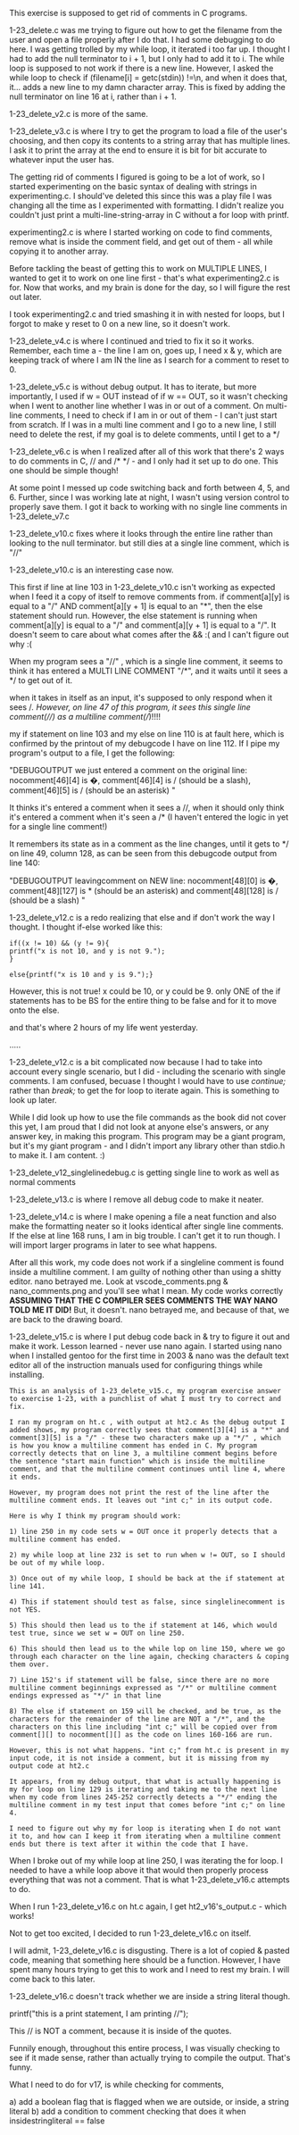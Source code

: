 This exercise is supposed to get rid of comments in C programs.

1-23_delete.c was me trying to figure out how to get the filename from the user and open a file properly after I do that. I had some debugging to do here. I was getting trolled by my while loop, it iterated i too far up. I thought I had to add the null terminator to i + 1, but I only had to add it to i. The while loop is supposed to not work if there is a new line. However, I asked the while loop to check if (filename[i] = getc(stdin)) !=\n, and when it does that, it... adds a new line to my damn character array. This is fixed by adding the null terminator on line 16 at i, rather than i + 1.

1-23_delete_v2.c is more of the same. 

1-23_delete_v3.c is where I try to get the program to load a file of the user's choosing, and then copy its contents to a string array that has multiple lines. I ask it to print the array at the end to ensure it is bit for bit accurate to whatever input the user has. 

The getting rid of comments I figured is going to be a lot of work, so I started experimenting on the basic syntax of dealing with strings in experimenting.c. I should've deleted this since this was a play file I was changing all the time as I experimented with formatting. I didn't realize you couldn't just print a multi-line-string-array in C without a for loop with printf. 

experimenting2.c is where I started working on code to find comments, remove what is inside the comment field, and get out of them - all while copying it to another array. 

Before tackling the beast of getting this to work on MULTIPLE LINES, I wanted to get it to work on one line first - that's what experimenting2.c is for. Now that works, and my brain is done for the day, so I will figure the rest out later. 

I took experimenting2.c and tried smashing it in with nested for loops, but I forgot to make y reset to 0 on a new line, so it doesn't work. 

1-23_delete_v4.c is where I continued and tried to fix it so it works. Remember, each time a - the line I am on, goes up, I need x & y, which are keeping track of where I am IN the line as I search for a comment to reset to 0. 

1-23_delete_v5.c is without debug output. It has to iterate, but more importantly, I used if w = OUT instead of if w == OUT, so it wasn't checking when I went to another line whether I was in or out of a comment. On multi-line comments, I need to check if I am in or out of them - I can't just start from scratch. If I was in a multi line comment and I go to a new line, I still need to delete the rest, if my goal is to delete comments, until I get to a */

1-23_delete_v6.c is when I realized after all of this work that there's 2 ways to do comments in C, // and /* */ - and I only had it set up to do one. This one should be simple though!

At some point I messed up code switching back and forth between 4, 5, and 6. Further, since I was working late at night, I wasn't using version control to properly save them. I got it back to working with no single line comments in 1-23_delete_v7.c

1-23_delete_v10.c fixes where it looks through the entire line rather than looking to the null terminator. but still dies at a single line comment, which is "//"

1-23_delete_v10.c is an interesting case now. 

This first if line at line 103 in 1-23_delete_v10.c isn't working as expected when I feed it a copy of itself to remove comments from. if comment[a][y] is equal to a "/" AND comment[a][y + 1] is equal to an "*", then the else statement should run. However, the else statement is running when comment[a][y] is equal to a "/" and comment[a][y + 1] is equal to a "/". It doesn't seem to care about what comes after the && :( and I can't figure out why :( 

When my program sees a "//" , which is a single line comment, it seems to think it has entered a MULTI LINE COMMENT "/*", and it waits until it sees a */ to get out of it. 

when it takes in itself as an input, it's supposed to only respond when it sees /*. However, on line 47 of this program, it sees this single line comment(//) as a multiline comment(/*)!!!! 

my if statement on line 103 and my else on line 110 is at fault here, which is confirmed by the printout of my debugcode I have on line 112. If I pipe my program's output to a file, I get the following:

"DEBUGOUTPUT we just entered a comment on the original line: nocomment[46][4] is �, comment[46][4] is / (should be a slash), comment[46][5] is / (should be an asterisk) "

It thinks it's entered a comment when it sees a //, when it should only think it's entered a comment when it's seen a /* (I haven't entered the logic in yet for a single line comment!)

It remembers its state as in a comment as the line changes, until it gets to */ on line 49, column 128, as can be seen from this debugcode output from line 140:

"DEBUGOUTPUT leavingcomment on NEW line: nocomment[48][0] is �, comment[48][127] is * (should be an asterisk) and comment[48][128] is / (should be a slash) "

1-23_delete_v12.c is a redo realizing that else and if don't work the way I thought. I thought if-else worked like this:

```
if((x != 10) && (y != 9){
printf("x is not 10, and y is not 9.");
}

else{printf("x is 10 and y is 9.");}

```

However, this is not true! x could be 10, or y could be 9. only ONE of the if statements has to be BS for the entire thing to be false and for it to move onto the else.

and that's where 2 hours of my life went yesterday. 

.....

1-23_delete_v12.c is a bit complicated now because I had to take into account every single scenario, but I did - including the scenario with single comments. I am confused, becuase I thought I would have to use *continue;* rather than *break;* to get the for loop to iterate again. This is something to look up later.

While I did look up how to use the file commands as the book did not cover this yet, I am proud that I did not look at anyone else's answers, or any answer key, in making this program. This program may be a giant program, but it's my giant program - and I didn't import any library other than stdio.h to make it. I am content. :) 

1-23_delete_v12_singlelinedebug.c is getting single line to work as well as normal comments

1-23_delete_v13.c is where I remove all debug code to make it neater. 

1-23_delete_v14.c is where I make opening a file a neat function and also make the formatting neater so it looks identical after single line comments.
 If the else at line 168 runs, I am in big trouble. I can't get it to run though. I will import larger programs in later to see what happens. 

After all this work, my code does not work if a singleline comment is found inside a multiline comment. I am guilty of nothing other than using a shitty editor. nano betrayed me. Look at vscode_comments.png & nano_comments.png and you'll see what I mean. My code works correctly **ASSUMING THAT THE C COMPILER SEES COMMENTS THE WAY NANO TOLD ME IT DID!** But, it doesn't. nano betrayed me, and because of that, we are back to the drawing board. 

1-23_delete_v15.c is where I put debug code back in & try to figure it out and make it work. Lesson learned - never use nano again. I started using nano when I installed gentoo for the first time in 2003 & nano was the default text editor all of the instruction manuals used for configuring things while installing. 

```
This is an analysis of 1-23_delete_v15.c, my program exercise answer to exercise 1-23, with a punchlist of what I must try to correct and fix. 

I ran my program on ht.c , with output at ht2.c As the debug output I added shows, my program correctly sees that comment[3][4] is a "*" and comment[3][5] is a "/" - these two characters make up a "*/" , which is how you know a multiline comment has ended in C. My program correctly detects that on line 3, a multiline comment begins before the sentence "start main function" which is inside the multiline comment, and that the multiline comment continues until line 4, where it ends. 

However, my program does not print the rest of the line after the multiline comment ends. It leaves out "int c;" in its output code. 

Here is why I think my program should work:

1) line 250 in my code sets w = OUT once it properly detects that a multiline comment has ended. 

2) my while loop at line 232 is set to run when w != OUT, so I should be out of my while loop.

3) Once out of my while loop, I should be back at the if statement at line 141. 

4) This if statement should test as false, since singlelinecomment is not YES. 

5) This should then lead us to the if statement at 146, which would test true, since we set w = OUT on line 250. 

6) This should then lead us to the while lop on line 150, where we go through each character on the line again, checking characters & coping them over. 

7) Line 152's if statement will be false, since there are no more multiline comment beginnings expressed as "/*" or multiline comment endings expressed as "*/" in that line

8) The else if statement on 159 will be checked, and be true, as the characters for the remainder of the line are NOT a "/*", and the characters on this line including "int c;" will be copied over from comment[][] to nocomment[][] as the code on lines 160-166 are run. 

However, this is not what happens. "int c;" from ht.c is present in my input code, it is not inside a comment, but it is missing from my output code at ht2.c

It appears, from my debug output, that what is actually happening is my for loop on line 129 is iterating and taking me to the next line when my code from lines 245-252 correctly detects a "*/" ending the multiline comment in my test input that comes before "int c;" on line 4.

I need to figure out why my for loop is iterating when I do not want it to, and how can I keep it from iterating when a multiline comment ends but there is text after it within the code that I have. 
```

When I broke out of my while loop at line 250, I was iterating the for loop. I needed to have a while loop above it that would then properly process everything that was not a comment. That is what 1-23_delete_v16.c attempts to do.

When I run 1-23_delete_v16.c on ht.c again, I get ht2_v16's_output.c - which works! 

Not to get too excited, I decided to run 1-23_delete_v16.c on itself. 

I will admit, 1-23_delete_v16.c is disgusting. There is a lot of copied & pasted code, meaning that something here should be a function. However, I have spent many hours trying to get this to work and I need to rest my brain. I will come back to this later. 

1-23_delete_v16.c doesn't track whether we are inside a string literal though. 

printf("this is a print statement, I am printing //");

This // is NOT a comment, because it is inside of the quotes. 

Funnily enough, throughout this entire process, I was visually checking to see if it made sense, rather than actually trying to compile the output. That's funny.

What I need to do for v17, is while checking for comments, 

a) add a boolean flag that is flagged when we are outside, or inside, a string literal
b) add a condition to comment checking that does it when insidestringliteral == false

